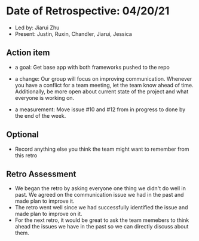 # Date of Retrospective: 04/20/21

* Led by: Jiarui Zhu
* Present: Justin, Ruxin, Chandler, Jiarui, Jessica

## Action item

* a goal: Get base app with both frameworks pushed to the repo
          
* a change: Our group will focus on improving communication. Whenever you have a conflict for a team meeting, let the team know ahead of time.
 Additionally, be more open about current state of the project and what everyone is working on.
                             
* a measurement: Move issue #10 and #12 from in progress to done by the end of the week.
 
## Optional

* Record anything else you think the team might want to remember from this retro


## Retro Assessment
* We began the retro by asking everyone one thing we didn't do well in past. We agreed on the communication issue we had in the past and made plan to improve it. 
* The retro went well since we had successfully identified the issue and made plan to improve on it.
* For the next retro, it would be great to ask the team memebers to think ahead the issues we have in the past so we can directly discuss about them.
